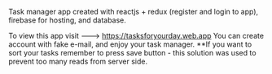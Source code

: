 Task manager app created with reactjs + redux (register and login to app), firebase for hosting, and database.

To view this app visit ---> https://tasksforyourday.web.app
You can create account with fake e-mail, and enjoy your task manager.
**If you want to sort your tasks remember to press save button - this solution was used to prevent too many reads from server side.
